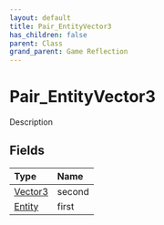 ```yaml
---
layout: default
title: Pair_EntityVector3
has_children: false
parent: Class
grand_parent: Game Reflection
---
```

# Pair_EntityVector3
Description 

## Fields
| Type | Name |
|:-------------|:--------------|
| [Vector3](/game-reflection/classes/vector3.md) | second |
| [Entity](/game-reflection/classes/entity.md) | first |
